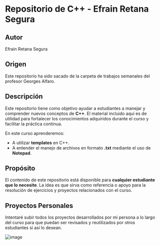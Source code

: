 # Repositorio de C++ - Efrain Retana Segura

## Autor
Efrain Retana Segura

## Origen
Este repositorio ha sido sacado de la carpeta de trabajos semanales del profesor Georges Alfaro.

## Descripción
Este repositorio tiene como objetivo ayudar a estudiantes a manejar y comprender nuevos conceptos de **C++**. El material incluido aquí es de utilidad para fortalecer los conocimientos adquiridos durante el curso y facilitar la práctica continua.

En este curso aprenderemos:
- A utilizar **templates** en C++.
- A entender el manejo de archivos en formato **.txt** mediante el uso de **Notepad**.

## Propósito
El contenido de este repositorio está disponible para **cualquier estudiante que lo necesite**. La idea es que sirva como referencia o apoyo para la resolución de ejercicios y proyectos relacionados con el curso.

## Proyectos Personales
Intentaré subir todos los proyectos desarrollados por mi persona a lo largo del curso para que puedan ser revisados y reutilizados por otros estudiantes si así lo desean.


![image](https://github.com/user-attachments/assets/153ae87f-db90-4e1a-947f-c5fd65d7e3fe)

